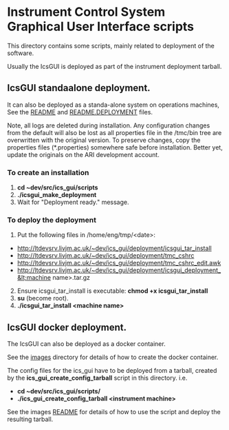 # Instrument Control System Graphical User Interface scripts

This directory contains some scripts, mainly related to deployment of the software.

Usually the IcsGUI is deployed as part of the instrument deployment tarball.

## IcsGUI standaalone deployment.

It can also be deployed as a standa-alone system on operations machines, See the [README](README) and [README.DEPLOYMENT](README.DEPLOYMENT) files.

Note, all logs are deleted during installation. Any configuration changes from the default will
also be lost as all properties file in the /tmc/bin tree are overwritten with the original version.
To preserve changes, copy the properties files (*.properties) somewhere safe before installation.
Better yet, update the originals on the ARI development account.

### To create an installation

1. **cd ~dev/src/ics_gui/scripts**
2. **./icsgui_make_deployment <machine name>**
3. Wait for "Deployment ready." message.

### To deploy the deployment

1. Put the following files in /home/eng/tmp/&lt;date&gt;:
  * http://ltdevsrv.livjm.ac.uk/~dev/ics_gui/deployment/icsgui_tar_install
  * http://ltdevsrv.livjm.ac.uk/~dev/ics_gui/deployment/tmc_cshrc
  * http://ltdevsrv.livjm.ac.uk/~dev/ics_gui/deployment/tmc_cshrc_edit.awk
  * http://ltdevsrv.livjm.ac.uk/~dev/ics_gui/deployment/icsgui_deployment_&lt;machine name&gt;.tar.gz
2. Ensure icsgui_tar_install is executable:
	**chmod +x icsgui_tar_install**
3. **su** (become root).
4. **./icsgui_tar_install &lt;machine name&gt;**

## IcsGUI docker deployment.

The IcsGUI can also be deployed as a docker container.

See the [images](../images) directory for details of how to create the docker container.

The config files for the ics_gui have to be deployed from a tarball, created by the **ics_gui_create_config_tarball** script in this directory. i.e.

* **cd ~dev/src/ics_gui/scripts/**
* **./ics_gui_create_config_tarball &lt;instrument machine&gt;**

See the images [README](../images/README.md) for details of how to use the script and deploy the resulting tarball.

